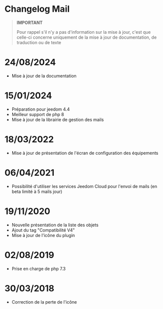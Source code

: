 # Changelog Mail

>**IMPORTANT**
>
>Pour rappel s'il n'y a pas d'information sur la mise à jour, c'est que celle-ci concerne uniquement de la mise à jour de documentation, de traduction ou de texte

# 24/08/2024

- Mise à jour de la documentation

# 15/01/2024

- Préparation pour jeedom 4.4
- Meilleur support de php 8
- Mise à jour de la librairie de gestion des mails

# 18/03/2022

- Mise à jour de présentation de l'écran de configuration des équipements

# 06/04/2021

- Possibilité d'utiliser les services Jeedom Cloud pour l'envoi de mails (en beta limité à 5 mails jour)

# 19/11/2020

- Nouvelle présentation de la liste des objets
- Ajout du tag "Compatibilité V4"
- Mise à jour de l'icône du plugin

# 02/08/2019

- Prise en charge de php 7.3

# 30/03/2018

- Correction de la perte de l'icône
